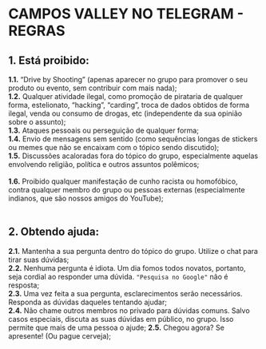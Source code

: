 # CAMPOS VALLEY NO TELEGRAM - REGRAS

## 1. Está proibido:<br />
**1.1.** “Drive by Shooting” (apenas aparecer no grupo para promover o seu produto ou evento, sem contribuir com mais nada);<br />
**1.2.** Qualquer atividade ilegal, como promoção de pirataria de qualquer forma, estelionato, “hacking”, “carding”, troca de dados obtidos de forma ilegal, venda ou consumo de drogas, etc (independente da sua opinião sobre o assunto);<br />
**1.3.** Ataques pessoais ou perseguição de qualquer forma;<br />
**1.4.** Envio de mensagens sem sentido (como sequências longas de stickers ou memes que não se encaixam com o tópico sendo discutido);<br />
**1.5.** Discussões acaloradas fora do tópico do grupo, especialmente aquelas envolvendo religião, política e outros assuntos polêmicos;<br />
<br />
**1.6.** Proibido qualquer manifestação de cunho racista ou homofóbico, contra qualquer membro do grupo ou pessoas externas (especialmente indianos, que são nossos amigos do YouTube);
<br /><br />
## 2. Obtendo ajuda:<br />
**2.1.** Mantenha a sua pergunta dentro do tópico do grupo. Utilize o chat para tirar suas dúvidas;<br />
**2.2.** Nenhuma pergunta é idiota. Um dia fomos todos novatos, portanto, seja cordial ao responder uma dúvida. `"Pesquisa no Google"` não é resposta;<br />
**2.3.** Uma vez feita a sua pergunta, esclarecimentos serão necessários. Responda as dúvidas daqueles tentando ajudar;<br />
**2.4.** Não chame outros membros no privado para dúvidas comuns. Salvo casos especiais, discuta as suas dúvidas em público, no grupo. Isso permite que mais de uma pessoa o ajude;
**2.5.** Chegou agora? Se apresente! (Ou pague cerveja);
